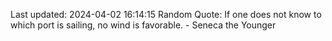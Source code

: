 Last updated: 2024-04-02 16:14:15
Random Quote: If one does not know to which port is sailing, no wind is favorable. - Seneca the Younger